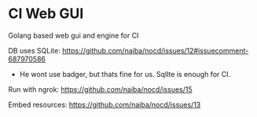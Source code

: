 # CI Web GUI

Golang based web gui and engine for CI

DB uses SQLite: https://github.com/naiba/nocd/issues/12#issuecomment-687970586
- He wont use badger, but thats fine for us. SqlIte is enough for CI.

Run with ngrok: https://github.com/naiba/nocd/issues/15

Embed resources: https://github.com/naiba/nocd/issues/13
